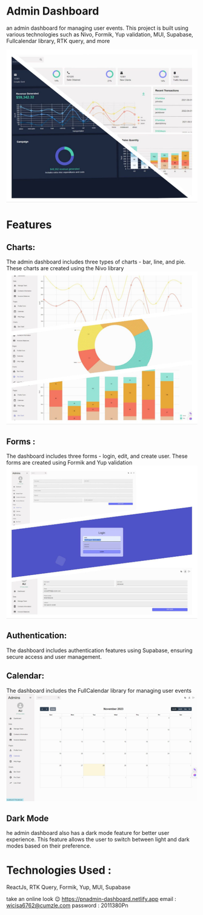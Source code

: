 # Admin Dashboard

an admin dashboard for managing user events. This project is built using various
technologies such as Nivo, Formik, Yup validation, MUI, Supabase, Fullcalendar
library, RTK query, and more

![Alt text](public/main.jpg)

# Features

## Charts:

The admin dashboard includes three types of charts - bar, line, and pie. These
charts are created using the Nivo library ![Alt text](public/charts.jpg)

## Forms :

The dashboard includes three forms - login, edit, and create user. These forms
are created using Formik and Yup validation ![Alt text](public/forms.jpg)

## Authentication:

The dashboard includes authentication features using Supabase, ensuring secure
access and user management.

## Calendar:

The dashboard includes the FullCalendar library for managing user events
![Alt text](public/calender.jpg)

## Dark Mode

he admin dashboard also has a dark mode feature for better user experience. This
feature allows the user to switch between light and dark modes based on their
preference.

# Technologies Used :

ReactJs, RTK Query, Formik, Yup, MUI, Supabase

take an online look 😉 https://pnadmin-dashboard.netlify.app email :
wicisa6762@cumzle.com password : 2011380Pn
